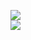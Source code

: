 [![](https://img.shields.io/badge/Made%20With-Github%20Spray-lightgrey.svg?style=for-the-badge&logo=github)](https://github.com/Annihil/github-spray#6323)  
[![](https://i.imgur.com/2DrTn0Z.gif)](https://github.com/Annihil/github-spray)